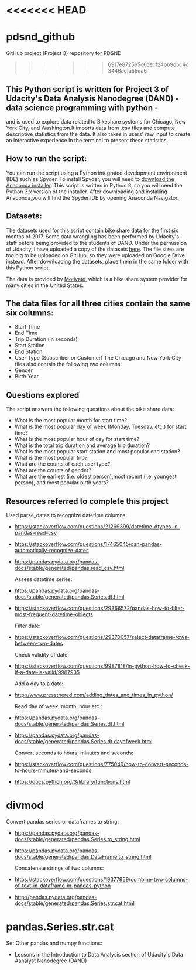 <<<<<<< HEAD
=======
# pdsnd_github
GitHub project (Project 3) repository for PDSND
>>>>>>> 6917e872565c6cecf24bb9dbc4c3446aefa55da6
## This Python script is written for Project 3 of Udacity's Data Analysis Nanodegree (DAND) - data science programming with python -
   and is used to explore data related to Bikeshare systems for Chicago, New York City, and Washington.It imports data from .csv files 
   and compute descriptive statistics from the data. It also takes in users' raw input to create an interactive experience in the terminal
   to present these statistics.

## How to run the script:
   You can run the script using a Python integrated development environment (IDE) such as Spyder. To install Spyder, you will need to [download the Anaconda installer](https://www.anaconda.com/download/). This script is written in Python 3, so you will need the  Python 3.x version of the installer. After downloading and installing 
   Anaconda,you will find the Spyder IDE by opening Anaconda Navigator.

## Datasets:
   The datasets used for this script contain bike share data for the first six months of 2017. Some data wrangling has been performed by Udacity's staff before being 
   provided to the students of DAND. Under the permission of Udacity, I have uploaded a copy of the datasets [here](https://drive.google.com/open?id=16FfhNDfAh0DvTIRw9r0plmWZlHPEcBa4).
   The file sizes are too big to be uploaded on GitHub, so they were uploaded on Google Drive instead. After downloading the datasets, place them in the same folder with this Python 
   script.

   The data is provided by [Motivate](https://www.motivateco.com/), which is a bike share system provider for many cities in the United States. 

## The data files for all three cities contain the same six columns:
* Start Time
* End Time
* Trip Duration (in seconds)
* Start Station
* End Station
* User Type (Subscriber or Customer)
  The Chicago and New York City files also contain the following two columns:
* Gender
* Birth Year

## Questions explored
The script answers the following questions about the bike share data:
* What is the most popular month for start time?
* What is the most popular day of week (Monday, Tuesday, etc.) for start time?
* What is the most popular hour of day for start time?
* What is the total trip duration and average trip duration?
* What is the most popular start station and most popular end station?
* What is the most popular trip?
* What are the counts of each user type?
* What are the counts of gender?
* What are the earliest (i.e. oldest person),most recent (i.e. youngest person), and most popular birth years?

## Resources referred to complete this project 
Used parse_dates to recognize datetime columns:

* https://stackoverflow.com/questions/21269399/datetime-dtypes-in-pandas-read-csv

* https://stackoverflow.com/questions/17465045/can-pandas-automatically-recognize-dates

* https://pandas.pydata.org/pandas-docs/stable/generated/pandas.read_csv.html

  Assess datetime series:

* https://pandas.pydata.org/pandas-docs/stable/generated/pandas.Series.dt.html

* https://stackoverflow.com/questions/29366572/pandas-how-to-filter-most-frequent-datetime-objects

  Filter date:

* https://stackoverflow.com/questions/29370057/select-dataframe-rows-between-two-dates

  Check validity of date:

* https://stackoverflow.com/questions/9987818/in-python-how-to-check-if-a-date-is-valid/9987935

  Add a day to a date:

* http://www.pressthered.com/adding_dates_and_times_in_python/

  Read day of week, month, hour etc.:

* https://pandas.pydata.org/pandas-docs/stable/generated/pandas.Series.dt.html

* https://pandas.pydata.org/pandas-docs/stable/generated/pandas.Series.dt.dayofweek.html 
  
  Convert seconds to hours, minutes and seconds:

* https://stackoverflow.com/questions/775049/how-to-convert-seconds-to-hours-minutes-and-seconds

* https://docs.python.org/3/library/functions.html

# divmod

  Convert pandas series or dataframes to string:

* https://pandas.pydata.org/pandas-docs/stable/generated/pandas.Series.to_string.html

* https://pandas.pydata.org/pandas-docs/stable/generated/pandas.DataFrame.to_string.html

  Concatenate strings of two columns:

* https://stackoverflow.com/questions/19377969/combine-two-columns-of-text-in-dataframe-in-pandas-python

* http://pandas.pydata.org/pandas-docs/stable/generated/pandas.Series.str.cat.html

# pandas.Series.str.cat

  Set Other pandas and numpy functions:

* Lessons in the Introduction to Data Analysis section of Udacity's Data Aanalyst Nanodegree (DAND)
